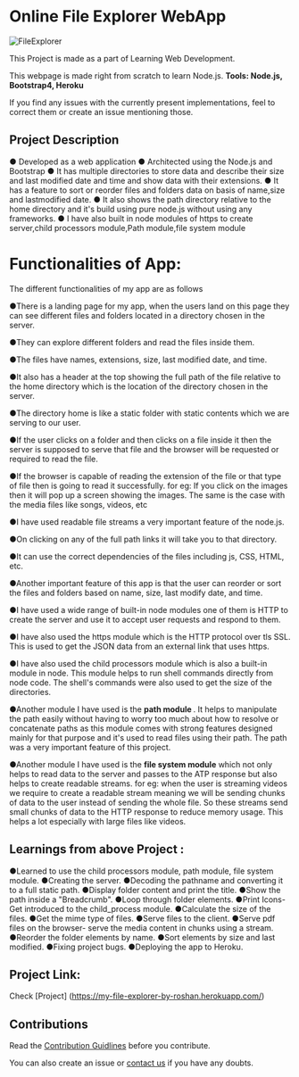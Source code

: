 # Online File Explorer WebApp

![FileExplorer](https://user-images.githubusercontent.com/55108788/97798790-63f61d80-1c4f-11eb-9a6c-cd7a7f3b56a2.png)


This Project is made as a part of Learning  Web Development. 

This webpage is made right from scratch to learn Node.js.
<b>Tools: Node.js, Bootstrap4, Heroku</b>

If you find any issues with the currently present implementations, feel to correct them or create an issue mentioning those.

## Project Description

● Developed as a web application
● Architected using the Node.js and Bootstrap
● It has multiple directories to store data and describe their size and last modified date and time and show data with their extensions.
● It has a feature to sort or reorder files and folders data on basis of name,size and lastmodified date.
● It also shows the path directory relative to the home directory and it's build using pure node.js without using any frameworks.
● I have also built in node modules of https to create server,child processors module,Path module,file system module

# Functionalities of App:

The different functionalities of my app are as follows

●There is a landing page for my app, when the users land on this page they can see different files and folders located in a directory chosen in the server.

●They can explore different folders and read the files inside them.

●The files have names, extensions, size, last modified date, and time.

●It also has a header at the top showing the full path of the file relative to the home directory which is the location of the directory chosen in the server.

●The directory home is like a static folder with static contents which we are serving to our user.

●If the user clicks on a folder and then clicks on a file inside it then the server is supposed to serve that file and the browser will be requested or required to read the file.

●If the browser is capable of reading the extension of the file or that type of file then is going to read it successfully.
for eg: If you click on the images then it will pop up a screen showing the images.
The same is the case with the media files like songs, videos, etc

●I have used readable file streams a very important feature of the node.js.

●On clicking on any of the full path links it will take you to that directory.

●It can use the correct dependencies of the files including js, CSS, HTML, etc.

●Another important feature of this app is that the user can reorder or sort the files and folders based on name, size, last modify date, and time.

●I have used a wide range of built-in node modules one of them is 
HTTP to create the server and use it to accept user requests and respond to them.

●I have also used the https module which is the HTTP protocol over tls SSL. This is used to get the JSON data from an external link that uses https.

●I have also used the child processors module which is also a built-in module in node. This module helps to run shell commands directly from node code. The shell's commands were also used to get the size of the directories.

●Another module I have used is the <b>path module </b>. It helps to manipulate the path easily without having to worry too much about how to resolve or concatenate paths as this module comes with strong features designed mainly for that purpose and it's used to read files using their path.
The path was a very important feature of this project.

●Another module I have used is the <b>file system module</b> which not only helps to read data to the server and passes to the ATP response but also helps to create readable streams.
for eg: when the user is streaming videos we require to create a readable stream meaning we will be sending chunks of data to the user instead of sending the whole file. So these streams send small chunks of data to the HTTP response to reduce memory usage.
This helps a lot especially with large files like videos.

## Learnings from above Project :


●Learned to use the child processors module, path module, file system module.
●Creating the server.
●Decoding the pathname and converting it to a full static path.
●Display folder content and print the title.
●Show the path inside a "Breadcrumb".
●Loop through folder elements.
●Print Icons- Get introduced to the child_process module.
●Calculate the size of the files.
●Get the mime type of files.
●Serve files to the client.
●Serve pdf files on the browser- serve the media content in chunks using a stream.
●Reorder the folder elements by name.
●Sort elements by size and last modified.
●Fixing project bugs.
●Deploying the app to Heroku. 



## Project Link: 

Check [Project] (https://my-file-explorer-by-roshan.herokuapp.com/)


## Contributions

Read the [Contribution Guidlines](https://github.com/Roshan13046/Online-File-Explorer-WebApp/blob/master/CONTRIBUTING.md) before you contribute.

You can also create an issue or [contact us](https://github.com/Roshan13046) if you have any doubts.

